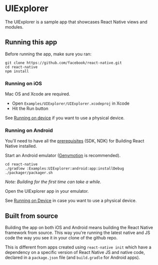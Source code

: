 # UIExplorer

The UIExplorer is a sample app that showcases React Native views and modules.

## Running this app

Before running the app, make sure you ran:

    git clone https://github.com/facebook/react-native.git
    cd react-native
    npm install

### Running on iOS

Mac OS and Xcode are required.

- Open `Examples/UIExplorer/UIExplorer.xcodeproj` in Xcode
- Hit the Run button

See [Running on device](https://facebook.github.io/react-native/docs/running-on-device-ios.html) if you want to use a physical device.

### Running on Android

You'll need to have all the [prerequisites](https://github.com/facebook/react-native/tree/master/ReactAndroid#prerequisites) (SDK, NDK) for Building React Native installed.

Start an Android emulator ([Genymotion](https://www.genymotion.com) is recommended).

    cd react-native
    ./gradlew :Examples:UIExplorer:android:app:installDebug
    ./packager/packager.sh

_Note: Building for the first time can take a while._

Open the UIExplorer app in your emulator.

See [Running on Device](https://facebook.github.io/react-native/docs/running-on-device-android.html) in case you want to use a physical device.

## Built from source

Building the app on both iOS and Android means building the React Native framework from source. This way you're running the latest native and JS code the way you see it in your clone of the github repo.

This is different from apps created using `react-native init` which have a dependency on a specific version of React Native JS and native code, declared in a `package.json` file (and `build.gradle` for Android apps).
